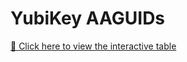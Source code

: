 # YubiKey AAGUIDs
[🔗 Click here to view the interactive table](https://JMarkstrom.github.io/aaguids/)
